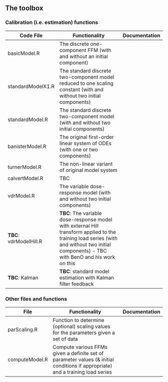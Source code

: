 ## The toolbox

### Calibration (i.e. estimation) functions

| Code File              | Functionality                                                                                                                                                                                    | Documentation |
|-------------------|--------------------------------------------------------------------------------------------------------------------------------------------------------------------------------------------------|---------------|
| basicModel.R      | The discrete one-component FFM (with and without an initial component)                                                                                                                   |               |
| standardModelX1.R | The standard discrete two-component model reduced to one scaling constant (with and without two initial components)                                                                            |               |
| standardModel.R   | The standard discrete two-component model (with and without two initial components)                                                                                                            |               |
| banisterModel.R   | The original first-order linear system of ODEs (with one or two components) |               |
| turnerModel.R     | The non-linear variant of original model system                |               |
| calvertModel.R    | TBC                                                                                                                                                                                              |               |
| vdrModel.R        | The variable dose-response model (with and without two initial components)                                                                                                            |               |
| **TBC**: vdrModelHill.R    | **TBC**: The variable dose-response model with external Hill transform applied to the training load series (with and without two initial components) - TBC with BenO and his work on this                                           |               |
| **TBC**: Kalman   | **TBC**: standard model estimation with Kalman filter feedback                                                                                                                                   |               |

### Other files and functions

| File        | Functionality   | Documentation   |
|-------------------|-----------------|-----------|
| parScaling.R      | Function to determine (optional) scaling values for the parameters given a set of data                                                                                                           |               |
| computeModel.R    | Compute various FFMs given a definite set of parameter values (& initial conditions if appropriate) and a training load series                                                                   |               |
